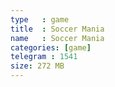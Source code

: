 ```yaml
---
type   : game
title  : Soccer Mania
name   : Soccer Mania
categories: [game]
telegram : 1541
size: 272 MB
---
```



